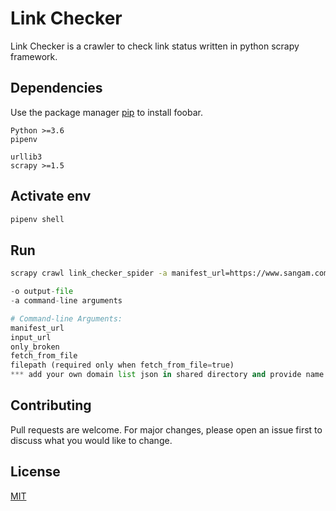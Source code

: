 # Link Checker

Link Checker is a crawler to check link status written in python scrapy framework.

## Dependencies

Use the package manager [pip](https://pip.pypa.io/en/stable/) to install foobar.

```
Python >=3.6
pipenv

urllib3
scrapy >=1.5
```

## Activate env
```bash
pipenv shell
```

## Run

```bash
scrapy crawl link_checker_spider -a manifest_url=https://www.sangam.com/asset-manifest.json -a input_url=https://www.sangam.com -a fetch_from_file=true -a only_broken=true -a filepath=sangam-domains.json -o items.json
```

```python
-o output-file
-a command-line arguments

# Command-line Arguments:
manifest_url
input_url
only_broken
fetch_from_file
filepath (required only when fetch_from_file=true)
*** add your own domain list json in shared directory and provide name in filepath ***
```

## Contributing
Pull requests are welcome. For major changes, please open an issue first to discuss what you would like to change.

## License
[MIT](https://choosealicense.com/licenses/mit/)
